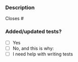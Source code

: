 ### Description

<!-- Related Tickets & Documents -->
<!--
For pull requests that relate or close an issue, please include them
below.  We like to follow [Github's guidance on linking issues to pull requests](https://docs.github.com/en/issues/tracking-your-work-with-issues/linking-a-pull-request-to-an-issue).

For example having the text: "closes #1234" would connect the current pull
request to issue 1234.  And when we merge the pull request, Github will
automatically close the issue.
-->

Closes #<!-- issue -->

### Added/updated tests?

- [ ] Yes
- [ ] No, and this is why: <!-- please replace this line with details on why tests have not been included -->
- [ ] I need help with writing tests